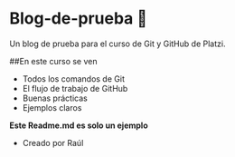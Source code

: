 # Blog-de-prueba 🙂
Un blog de prueba para el curso de Git y GitHub de Platzi.

##En este curso se ven
- Todos los comandos de Git
- El flujo de trabajo de GitHub
- Buenas prácticas
- Ejemplos claros

**Este Readme.md es solo un ejemplo**

- Creado por Raúl